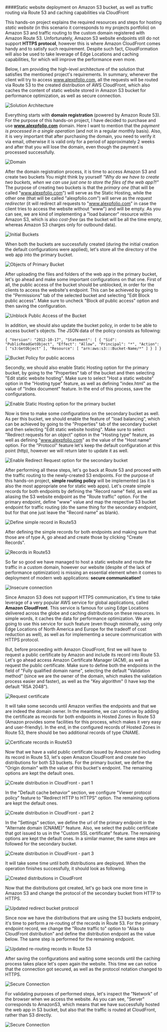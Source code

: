 ####Static website deployment on Amazon S3 bucket, as well as traffic routing via Route 53 and caching capabilities via CloudFront

This hands-on project explains the required resources and steps for hosting *static website* (in this scenario it corresponds to my projects portfolio) on Amazon S3 and traffic routing to the custom domain registered with Amazon Route 53.
Unfortunately, Amazon S3 website endpoints still do not support **HTTPS protocol**, however this is where Amazon CloudFront comes handy and to satisfy such requirement. Despite such fact, CloudFormation will also be used to take leverage of Edge Locations and caching capabilities, for which will improve the performance even more.

Below, I am providing the high-level architecture of the solution that satisfies the mentioned project's requirements. In summary, whenever the client will try to access www.alexpfolio.com, all the requests will be routed via Route 53 to the created distribution of AWS CloudFront, which also caches the content of static website stored in Amazon S3 bucket for performance optimization, as well as secure connection.

![Solution Architecture](images/solution-architecture.png)

Everything starts with **domain registration** (powered by Amazon Route 53).
For the purpose of this hands-on project, I have decided to purchase and use **www.alexpfolio.com** domain. 
Here I want to mention that the *payment is processed in a single operation* (and not in a regular monthly basis).  Also, it is very important that after purchasing the domain, you need to verify it via email, otherwise it is valid only for a period of approximately 2 weeks and after that you will lose the domain, even though the payment is processed successfully.

![Domain](images/domain.png)

After the domain registration process, it is time to access Amazon S3 and create two buckets
You might think by yourself *"Why do we have to create two buckets, when we can use just one to store the files of the web app?!"*
The purpose of creating two buckets is that the *primary one* (that will be called "www.alexpfolio.com") will serve as the Static Hosting, while the other one (that will be called "alexpfolio.com") will serve as the *request redirecter* (it will redirect all requests to "www.alexpfolio.com" in case the client tries to access the website without "www") and will be empty. As you can see, we are kind of implementing a "load balancer" resource within Amazon S3, which is also *cost-free* (as the bucket will be all the time empty, whereas Amazon S3 charges only for outbound data).

![Initial Buckets](images/s3-initial-buckets.png)

When both the buckets are successfully created (during the initial creation the default configurations were applied), let's store all the directory of the web app into the primary bucket.

![Objects of Primary Bucket](images/s3-primaryBucket-objects.png)

After uploading the files and folders of the web app in the primary bucket, let's go ahead and make some important configurations on that one.
First of all, the public access of the bucket should be unblocked, in order for the clients to access the website's endpoint. This can be achieved by going to the "Permissions" tab of the selected bucket and selecting "Edit Block public access". Make sure to uncheck "Block *all* public access" option and then saving the configuration.

![Unblock Public Access of the Bucket](images/unblock-public-access-s3Bucket.png)

In addition, we should also update the bucket policy, in order to be able to access bucket's objects. The JSON data of the policy consists as following:

`{
    "Version": "2012-10-17",
    "Statement": [
        {
            "Sid": "PublicReadGetObject",
            "Effect": "Allow",
            "Principal": "*",
            "Action": [
                "s3:GetObject"
            ],
            "Resource": [
                "arn:aws:s3:::Bucket-Name/*"
            ]
        }
    ]
}`


![Bucket Policy for public access](images/bucket-policy.png)

Secondly, we should also enable Static Hosting option for the primary bucket, by going to the "Properties" tab of the bucket and then selecting "Edit static website hosting". Make sure to select "Host a static website" option in the "Hosting type" feature, as well as defining "index.html" as the value of "Index document" feature. In the end of this process, save the configurations.

![Enable Static Hosting option for the primary bucket](images/static-website-hosting-option.png)

Now is time to make some configurations on the secondary bucket as well. As per this bucket, we should enable the feature of "load balancing", which can be achieved by going to the "Properties" tab of the secondary bucket and then selecting "Edit static website hosting". Make sure to select "Redirect requests for an object" option in the "Hosting type" feature, as well as defining "www.alexpfolio.com" as the value of the "Host name" option. For the "Protocol" feature let's keep the default configuration at this point (http), however we will return later to update it as well.

![Enable Redirect Request option for the secondary bucket](images/redirect-request-configs-s3.png)

After performing all these steps, let's go back at Route 53 and proceed with the traffic routing to the newly-created S3 endpoints. For the purpose of this hands-on project, **simple routing policy** will be implemented (as it is also the most appropriate one for static web apps). Let's create simple records for both endpoints by defining the "Record name" field, as well as aliasing the S3 website endpoint as the "Route traffic" option. For the primary endpoint, define "www" value and map the respective S3 bucket endpoint for traffic routing (do the same thing for the secondary endpoint, but for that one just leave the "Record name" as blank).

![Define simple record in Route53](images/define-simple-record-route53.png)

After defining the simple records for both endpoints and making sure that those are of type A, go ahead and create those by clicking "Create Records".

![Records in Route53](images/configure-records-route53.png)

So far so good we have managed to host a static website and route the traffic in a custom domain, however our website (despite of the lack of performance optimization) is missing an essential element when it comes to deployment of modern web applications: **secure communication!**

![Insecure connection](images/routing-complete-insecure-connection.png)

Since Amazon S3 does not support HTTPS communication, it's time to take leverage of a very popular AWS service for global applications, called **Amazon CloudFront**. This service is famous for using Edge Locations delivered across the globe and caching distributions on these resources. In simple words, it caches the data for performance optimization. We are going to use this service for such feature (even though minimally, using only Edge Locations of North America and Europe for the tradeoff of cost reduction as well), as well as for implementing a secure communication with HTTPS protocol.

But, before proceeding with Amazon CloudFront, first we will have to request a public certificate by Amazon and include its record into Route 53.
Let's go ahead access Amazon Certificate Manager (ACM), as well as request the public certificate. Make sure to define both the endpoints in the field of "Fully qualified domain name", selecting the default "Validation method" (since we are the owner of the domain, which makes the validation process easier and faster), as well as the "Key algorithm" (I have kep the default "RSA 2048").

![Request certificate](images/request-public-certificate.png)

It will take some seconds until Amazon verifies the endpoints and that we are indeed the domain owner. In the meantime, we can continue by adding the certificate as records for both endpoints in Hosted Zones in Route 53 (Amazon provides some facilities for this process, which makes it very easy and user-friendly). In the end, in the configured records of Hosted Zones in Route 53, there should be two additional records of type CNAME.

![Certificate records in Route53](images/certificate-records-route53.png)

Now that we have a valid public certificate issued by Amazon and including its record in Route 53, let's open Amazon CloudFront and create two distributions for both S3 buckets.
For the primary bucket, we define the "Origin domain" with the value of this bucket's endpoint. The remaining options are kept the default ones.

![Create distribution in CloudFront - part 1](images/create-distribution-cloudfront-part1.png)

In the "Default cache behavior" section, we configure "Viewer protocol policy" feature to "Redirect HTTP to HTTPS" option. The remaining options are kept the default ones.

![Create distribution in CloudFront - part 2](images/create-distribution-cloudfront-part2.png)

In the "Settings" section, we define the url of the primary endpoint in the "Alternate domain (CNAME)" feature.
Also, we select the public certificate that got issued to us in the "Custom SSL certificate" feature. 
The remaining options are kept the default ones.
In a similar manner, the same steps are followed for the secondary bucket.

![Create distribution in CloudFront - part 3](images/create-distribution-cloudfront-part3.png)

It will take some time until both distributions are deployed. When the operation finishes successfully, it should look as following.

![Created distributions in CloudFront](images/created-distributions-cloudfront.png)

Now that the distributions got created, let's go back one more time in Amazon S3 and change the protocol of the secondary bucket from HTTP to HTTPS.

![Updated redirect bucket protocol](images/update-redirect-bucket-https-s3.png)

Since now we have the distributions that are using the S3 buckets endpoint, it's time to perform a re-routing of the records in Route 53. For the primary endpoint record, we change the "Route traffic to" option to "Alias to CloudFront distribution" and define the distribution endpoint as the value below.
The same step is performed for the remaining endpoint.

![Updated re-routing records in Route 53](images/edit-route53record-to-cloudfront-distribution.png)

After saving the configurations and waiting some seconds until the caching process takes place let's open again the website.
This time we can notice that the connection got secured, as well as the protocol notation changed to HTTPS.

![Secure Connection](images/connection-secure.png)

For validating purposes of performed steps, let's inspect the "Network" of the browser when we access the website. As you can see, "Server" corresponds to AmazonS3, which means that we have successfully hosted the web app in S3 bucket, but also that the traffic is routed at CloudFront, rather than S3 directly.

![Secure Connection](images/secure-cached-static-website-inspection.png)


